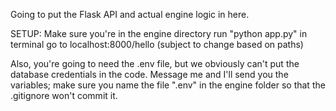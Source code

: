 Going to put the Flask API and actual engine logic in here.

SETUP:
Make sure you're in the engine directory
run "python app.py" in terminal
go to localhost:8000/hello (subject to change based on paths)

Also, you're going to need the .env file, but we obviously can't put the database credentials in the code. Message me and I'll send you the variables; make sure you name the file ".env" in the engine folder so that the .gitignore won't commit it.